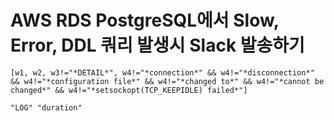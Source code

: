 # AWS RDS PostgreSQL에서 Slow, Error, DDL 쿼리 발생시 Slack 발송하기


```
[w1, w2, w3!="*DETAIL*", w4!="*connection*" && w4!="*disconnection*" && w4!="*configuration file*" && w4!="*changed to*" && w4!="*cannot be changed*" && w4!="*setsockopt(TCP_KEEPIDLE) failed*"]
```

```
"LOG" "duration"
```